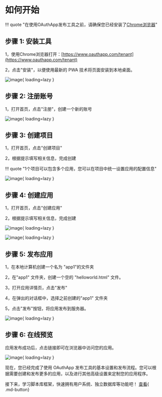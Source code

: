 # 如何开始

!!! quote "在使用OAuthApp发布工具之前，请确保您已经安装了[Chrome浏览器](https://www.google.cn/chrome/index.html)"

## 步骤 1: 安装工具

1，使用Chrome浏览器打开：[https://www.oauthapp.com/tenant](https://www.oauthapp.com/tenant)

2，点击"安装"，以便使用最新的 PWA 技术将页面安装到本地桌面。

![image](https://docs.oauthapp.com/howtouse/1.png){ loading=lazy }


## 步骤 2: 注册账号

1，打开首页，点击"注册"，创建一个新的账号

![image](https://docs.oauthapp.com/howtouse/2.png){ loading=lazy }

## 步骤 3: 创建项目

1，打开首页，点击"创建项目"

2，根据提示填写相关信息，完成创建

!!! quote "1个项目可以包含多个应用，您可以在项目中统一设置应用的配置信息"

![image](https://docs.oauthapp.com/howtouse/3.png){ loading=lazy }

## 步骤 4: 创建应用

1，打开首页，点击"创建应用"

2，根据提示填写相关信息，完成创建

![image](https://docs.oauthapp.com/howtouse/4.png){ loading=lazy }

![image](https://docs.oauthapp.com/howtouse/5.png){ loading=lazy }

## 步骤 5: 发布应用

1，在本地计算机创建一个名为 "app1"的文件夹

2，在"app1" 文件夹，创建一个空的 "helloworld.html" 文件。

3，打开应用详情页，点击"发布"

4，在弹出的对话框中，选择之前创建的"app1" 文件夹

5，点击"发布"按钮，将应用发布到服务器。

![image](https://docs.oauthapp.com/howtouse/6.png){ loading=lazy }

## 步骤 6: 在线预览

应用发布成功后，点击链接即可在浏览器中访问您的应用。

![image](https://docs.oauthapp.com/howtouse/7.png){ loading=lazy }

现在，您已经完成了使用 OAuthApp 发布工具的基本设置和发布流程。您可以根据需要创建和发布更多的应用，以及进行其他高级设置来定制您的应用程序。

接下来，学习脚本库框架，快速拥有用户系统、独立数据库等功能吧！ [查看](https://docs.oauthapp.com/framework.html){ .md-button}